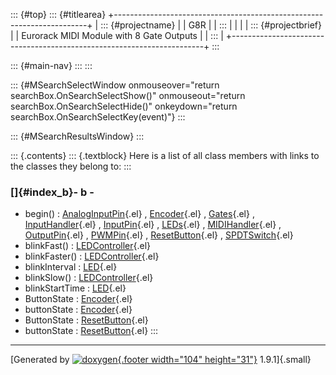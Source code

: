 ::: {#top}
::: {#titlearea}
+-----------------------------------------------------------------------+
| ::: {#projectname}                                                    |
| G8R                                                                   |
| :::                                                                   |
|                                                                       |
| ::: {#projectbrief}                                                   |
| Eurorack MIDI Module with 8 Gate Outputs                              |
| :::                                                                   |
+-----------------------------------------------------------------------+
:::

::: {#main-nav}
:::
:::

::: {#MSearchSelectWindow onmouseover="return searchBox.OnSearchSelectShow()" onmouseout="return searchBox.OnSearchSelectHide()" onkeydown="return searchBox.OnSearchSelectKey(event)"}
:::

::: {#MSearchResultsWindow}
:::

::: {.contents}
::: {.textblock}
Here is a list of all class members with links to the classes they
belong to:
:::

### []{#index_b}- b -

-   begin() :
    [AnalogInputPin](classAnalogInputPin.html#a747926c64444b5b8f8bff0d9d063ae75){.el}
    ,
    [Encoder](classEncoder.html#a335f77fa68600c9a348f1cb9dba8ff5b){.el}
    , [Gates](classGates.html#a5a46476bf82868dcfcabb8bb93b14e84){.el} ,
    [InputHandler](classInputHandler.html#aefbb4e5aa831a70959c51ff3583df576){.el}
    ,
    [InputPin](classInputPin.html#a32cd882e2f65df5d59f832b5e0cf7169){.el}
    , [LEDs](classLEDs.html#aa964a9b80d6606286a69f5025f5f857a){.el} ,
    [MIDIHandler](classMIDIHandler.html#aafab0b47b4d8293f93373cba2aa41129){.el}
    ,
    [OutputPin](classOutputPin.html#a26ba6201d8c71d85eec4696558eea0f4){.el}
    , [PWMPin](classPWMPin.html#a5cf9cc1fa8d670f9c594c7d09950f159){.el}
    ,
    [ResetButton](classResetButton.html#aa851afdc17e33c8cd16a5b326058d599){.el}
    ,
    [SPDTSwitch](classSPDTSwitch.html#a85f22064a906dfe33fa955c2bf8d60da){.el}
-   blinkFast() :
    [LEDController](classLEDController.html#a5d08bfa962c8df40e6943de346518bc1){.el}
-   blinkFaster() :
    [LEDController](classLEDController.html#aef59bb9c869f433976d40c268bd7f277){.el}
-   blinkInterval :
    [LED](classLED.html#a6f49207335f293f84ee5fd163fc0538f){.el}
-   blinkSlow() :
    [LEDController](classLEDController.html#ab2446eb215b833358b8c5a8a8049b879){.el}
-   blinkStartTime :
    [LED](classLED.html#a41f91d188d162ac0856939f6368b6aeb){.el}
-   ButtonState :
    [Encoder](classEncoder.html#a8d10c6f5e558cd9235db9375bf980ab9){.el}
-   buttonState :
    [Encoder](classEncoder.html#a43038f2d33e15f334fa70c0dbf740851){.el}
-   ButtonState :
    [ResetButton](classResetButton.html#a57b758360f53e09cd135b0fbc18edabd){.el}
-   buttonState :
    [ResetButton](classResetButton.html#a1e30ec8fd5c460df296362a5bb08b1e3){.el}
:::

------------------------------------------------------------------------

[Generated by [![doxygen](doxygen.svg){.footer width="104"
height="31"}](https://www.doxygen.org/index.html) 1.9.1]{.small}
